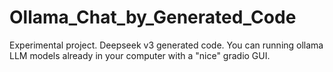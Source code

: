 # Ollama_Chat_by_Generated_Code
Experimental project. Deepseek v3 generated code. You can running ollama LLM models already in your computer with a "nice" gradio GUI.

